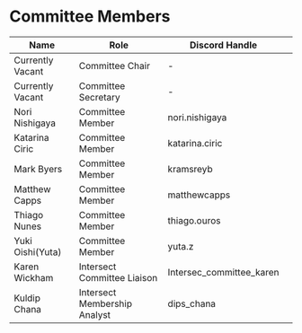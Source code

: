 # Committee Members

| Name             | Role                         | Discord Handle             |   |
| ---------------- | ---------------------------- | -------------------------- | - |
| Currently Vacant | Committee Chair              | -                          |   |
| Currently Vacant | Committee Secretary          | -                          |   |
| Nori Nishigaya   | Committee Member             | nori.nishigaya             |   |
| Katarina Ciric   | Committee Member             | katarina.ciric             |   |
| Mark Byers       | Committee Member             | kramsreyb                  |   |
| Matthew Capps    | Committee Member             | matthewcapps               |   |
| Thiago Nunes     | Committee Member             | thiago.ouros               |   |
| Yuki Oishi(Yuta) | Committee Member             | yuta.z                     |   |
| Karen Wickham    | Intersect Committee Liaison  | Intersec\_committee\_karen |   |
| Kuldip Chana     | Intersect Membership Analyst | dips\_chana                |   |
